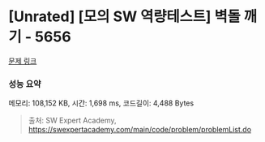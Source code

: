 # [Unrated] [모의 SW 역량테스트] 벽돌 깨기 - 5656 

[문제 링크](https://swexpertacademy.com/main/code/problem/problemDetail.do?contestProbId=AWXRQm6qfL0DFAUo) 

### 성능 요약

메모리: 108,152 KB, 시간: 1,698 ms, 코드길이: 4,488 Bytes



> 출처: SW Expert Academy, https://swexpertacademy.com/main/code/problem/problemList.do